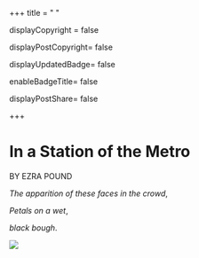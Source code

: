 +++
title = " "

displayCopyright = false

displayPostCopyright= false

displayUpdatedBadge= false

enableBadgeTitle= false

displayPostShare= false

+++



# In a Station of the Metro 

BY EZRA POUND



*The apparition of these faces in the crowd*,

*Petals on a wet*,

*black bough*.

<img src="https://gitee.com/kiwi4814/pictures/raw/master/img/202203181439839.jpeg"/>



